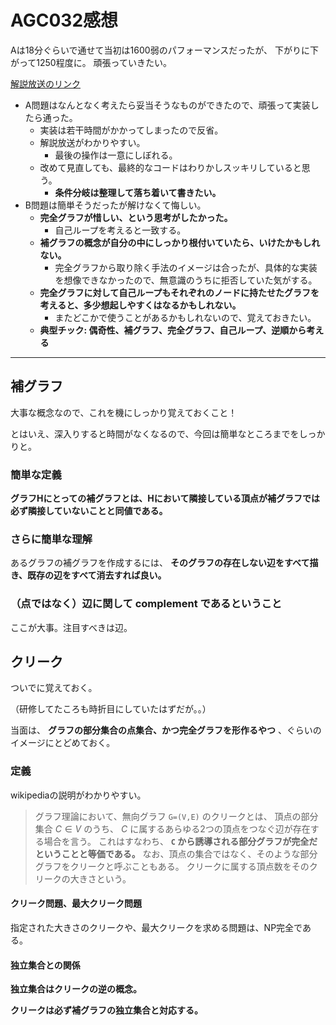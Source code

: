 # AGC032感想

Aは18分ぐらいで通せて当初は1600弱のパフォーマンスだったが、
下がりに下がって1250程度に。
頑張っていきたい。

[解説放送のリンク](https://www.youtube.com/watch?v=wOacBGq5OWU)

- A問題はなんとなく考えたら妥当そうなものができたので、頑張って実装したら通った。
  - 実装は若干時間がかかってしまったので反省。
  - 解説放送がわかりやすい。
    - 最後の操作は一意にしぼれる。
  - 改めて見直しても、最終的なコードはわりかしスッキリしていると思う。
    - **条件分岐は整理して落ち着いて書きたい。**
- B問題は簡単そうだったが解けなくて悔しい。
  - **完全グラフが惜しい、という思考がしたかった。**
    - 自己ループを考えると一致する。
  - **補グラフの概念が自分の中にしっかり根付いていたら、いけたかもしれない。**
    - 完全グラフから取り除く手法のイメージは合ったが、具体的な実装を想像できなかったので、無意識のうちに拒否していた気がする。
  - **完全グラフに対して自己ループもそれぞれのノードに持たせたグラフを考えると、多少想起しやすくはなるかもしれない。**
    - またどこかで使うことがあるかもしれないので、覚えておきたい。
  - **典型チック: 偶奇性、補グラフ、完全グラフ、自己ループ、逆順から考える**

---

## 補グラフ

大事な概念なので、これを機にしっかり覚えておくこと！

とはいえ、深入りすると時間がなくなるので、今回は簡単なところまでをしっかりと。

### 簡単な定義

**グラフHにとっての補グラフとは、Hにおいて隣接している頂点が補グラフでは必ず隣接していないことと同値である。**

### さらに簡単な理解

あるグラフの補グラフを作成するには、
**そのグラフの存在しない辺をすべて描き、既存の辺をすべて消去すれば良い。**

### （点ではなく）辺に関して complement であるということ

ここが大事。注目すべきは辺。

## クリーク

ついでに覚えておく。

（研修してたころも時折目にしていたはずだが。。）

当面は、 **グラフの部分集合の点集合、かつ完全グラフを形作るやつ** 、ぐらいのイメージにとどめておく。

### 定義

wikipediaの説明がわかりやすい。

> グラフ理論において、無向グラフ `G=(V,E)` のクリークとは、
> 頂点の部分集合 $C \in V$ のうち、 $C$ に属するあらゆる2つの頂点をつなぐ辺が存在する場合を言う。
> これはすなわち、 **`C` から誘導される部分グラフが完全だということと等価である。**
> なお、頂点の集合ではなく、そのような部分グラフをクリークと呼ぶこともある。
> クリークに属する頂点数をそのクリークの大きさという。

#### クリーク問題、最大クリーク問題

指定された大きさのクリークや、最大クリークを求める問題は、NP完全である。

#### 独立集合との関係

**独立集合はクリークの逆の概念。**

**クリークは必ず補グラフの独立集合と対応する。**
